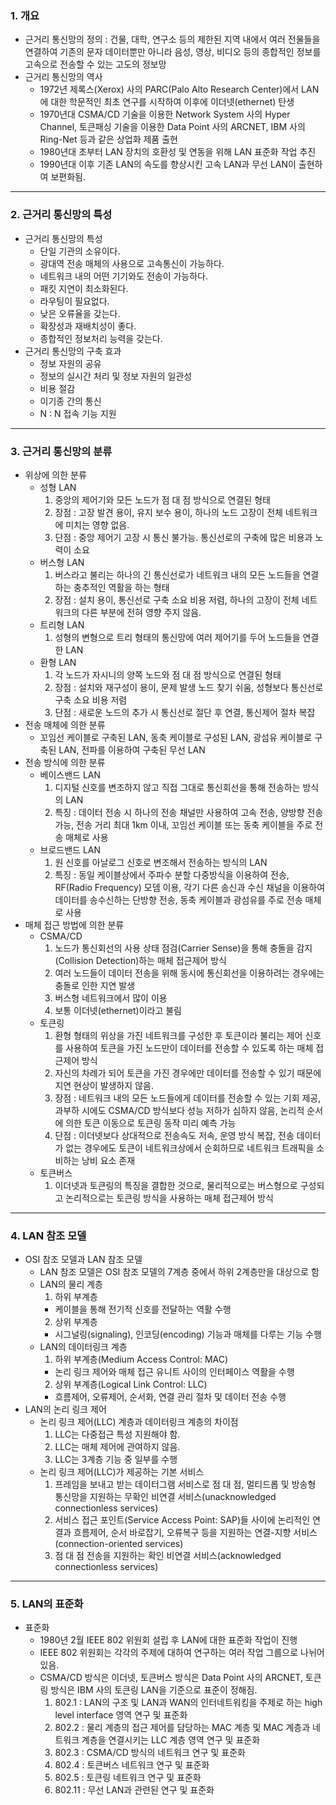 ### 1. 개요

- 근거리 통신망의 정의 : 건물, 대학, 연구소 등의 제한된 지역 내에서 여러 전물들을 연결하여 기존의 문자 데이터뿐만 아니라 음성, 영상, 비디오 등의 종합적인 정보를 고속으로 전송할 수 있는 고도의 정보망
- 근거리 통신망의 역사
  - 1972년 제록스(Xerox) 사의 PARC(Palo Alto Research Center)에서 LAN에 대한 학문적인 최초 연구를 시작하여 이후에 이더넷(ethernet) 탄생
  - 1970년대 CSMA/CD 기술을 이용한 Network System 사의 Hyper Channel, 토큰패싱 기술을 이용한 Data Point 사의 ARCNET, IBM 사의 Ring\-Net 등과 같은 상업화 제품 출현
  - 1980년대 초부터 LAN 장치의 호환성 및 연동을 위해 LAN 표준화 작업 추진
  - 1990년대 이후 기존 LAN의 속도를 향상시킨 고속 LAN과 무선 LAN이 출현하여 보편화됨.

---

### 2. 근거리 통신망의 특성

- 근거리 통신망의 특성
  - 단일 기관의 소유이다.
  - 광대역 전송 매체의 사용으로 고속통신이 가능하다.
  - 네트워크 내의 어떤 기기와도 전송이 가능하다.
  - 패킷 지연이 최소화된다.
  - 라우팅이 필요없다.
  - 낮은 오류율을 갖는다.
  - 확장성과 재배치성이 좋다.
  - 종합적인 정보처리 능력을 갖는다.
- 근거리 통신망의 구축 효과
  - 정보 자원의 공유
  - 정보의 실시간 처리 및 정보 자원의 일관성
  - 비용 절감
  - 이기종 간의 통신
  - N : N 접속 기능 지원

---

### 3. 근거리 통신망의 분류

- 위상에 의한 분류
  - 성형 LAN
    1. 중앙의 제어기와 모든 노드가 점 대 점 방식으로 연결된 형태
    2. 장점 : 고장 발견 용이, 유지 보수 용이, 하나의 노드 고장이 전체 네트워크에 미치는 영향 없음.
    3. 단점 : 중앙 제어기 고장 시 통신 불가능. 통신선로의 구축에 많은 비용과 노력이 소요
  - 버스형 LAN
    1. 버스라고 불리는 하나의 긴 통신선로가 네트워크 내의 모든 노드들을 연결하는 충추적인 역활을 하는 형태
    2. 장점 : 설치 용이, 통신선로 구축 소요 비용 저렴, 하나의 고장이 전체 네트워크의 다른 부분에 전혀 영향 주지 않음.
  - 트리형 LAN
    1. 성형의 변형으로 트리 형태의 통신망에 여러 제어기를 두어 노드들을 연결한 LAN
  - 환형 LAN
    1. 각 노드가 자시니의 양쪽 노드와 점 대 점 방식으로 연결된 형태
    2. 장점 : 설치와 재구성이 용이, 문제 발생 노드 찾기 쉬움, 성형보다 통신선로 구축 소요 비용 저렴
    3. 단점 : 새로운 노드의 추가 시 통신선로 절단 후 연결, 통신제어 절차 복잡
- 전송 매체에 의한 분류
  - 꼬임선 케이블로 구축된 LAN, 동축 케이블로 구성된 LAN, 광섬유 케이블로 구축된 LAN, 전파를 이용하여 구축된 무선 LAN
- 전송 방식에 의한 분류
  - 베이스밴드 LAN
    1. 디지털 신호를 변조하지 않고 직접 그대로 통신회선을 통해 전송하는 방식의 LAN
    2. 특징 : 데이터 전송 시 하나의 전송 채널만 사용하여 고속 전송, 양방향 전송 가능, 전송 거리 최대 1km 이내, 꼬임선 케이블 또는 동축 케이블을 주로 전송 매체로 사용
  - 브로드밴드 LAN
    1. 원 신호를 아날로그 신호로 변조해서 전송하는 방식의 LAN
    2. 특징 : 동일 케이블상에서 주파수 분할 다중방식을 이용하여 전송, RF(Radio Frequency) 모뎀 이용, 각기 다른 송신과 수신 채널을 이용하여 데이터를 송수신하는 단방향 전송, 동축 케이블과 광섬유를 주로 전송 매체로 사용
- 매체 접근 방법에 의한 분류
  - CSMA/CD
    1. 노드가 통신회선의 사용 상태 점검(Carrier Sense)을 통해 충돌을 감지(Collision Detection)하는 매체 접근제어 방식
    2. 여러 노드들이 데이터 전송을 위해 동시에 통신회선을 이용하려는 경우에는 충돌로 인한 지연 발생
    3. 버스형 네트워크에서 많이 이용
    4. 보통 이더넷(ethernet)이라고 불림
  - 토큰링
    1. 환형 형태의 위상을 가진 네트워크를 구성한 후 토큰이라 불리는 제어 신호를 사용하여 토큰을 가진 노드만이 데이터를 전송할 수 있도록 하는 매체 접근제어 방식
    2. 자신의 차례가 되어 토큰을 가진 경우에만 데이터를 전송할 수 있기 때문에 지연 현상이 발생하지 않음.
    3. 장점 : 네트워크 내의 모든 노드들에게 데이터를 전송할 수 있는 기회 제공, 과부하 시에도 CSMA/CD 방식보다 성능 저하가 심하지 않음, 논리적 순서에 의한 토큰 이동으로 토큰링 동작 미리 예측 가능
    4. 단점 : 이더넷보다 상대적으로 전송속도 저속, 운영 방식 복잡, 전송 데이터가 없는 경우에도 토큰이 네트워크상에서 순회하므로 네트워크 트래픽을 소비하는 낭비 요소 존재
  - 토큰버스
    1. 이더넷과 토큰링의 특징을 결합한 것으로, 물리적으로는 버스형으로 구성되고 논리적으로는 토큰링 방식을 사용하는 매체 접근제어 방식

---

### 4. LAN 참조 모델

- OSI 참조 모델과 LAN 참조 모델
  - LAN 참조 모델은 OSI 참조 모델의 7계층 중에서 하위 2계층만을 대상으로 함
  - LAN의 물리 계층
    1. 하위 부계층
    - 케이블을 통해 전기적 신호를 전달하는 역활 수행
    2. 상위 부계층
    - 시그널링(signaling), 인코딩(encoding) 기능과 매체를 다루는 기능 수행
  - LAN의 데이터링크 계층
    1. 하위 부계층(Medium Access Control: MAC)
    - 논리 링크 제어와 매체 접근 유니트 사이의 인터페이스 역활을 수행
    2. 상위 부계층(Logical Link Control: LLC)
    - 흐름제어, 오류제어, 순서화, 연결 관리 절차 및 데이터 전송 수행
- LAN의 논리 링크 제어
  - 논리 링크 제어(LLC) 계층과 데이터링크 계층의 차이점
    1. LLC는 다중접근 특성 지원해야 함.
    2. LLC는 매체 제어에 관여하지 않음.
    3. LLC는 3계층 기능 중 일부를 수행
  - 논리 링크 제어(LLC)가 제공하는 기본 서비스
    1. 프레임을 보내고 받는 데이터그램 서비스로 점 대 점, 멀티드롭 및 방송형 통신망을 지원하는 무확인 비연결 서비스(unacknowledged connectionless services)
    2. 서비스 접근 포인트(Service Access Point: SAP)들 사이에 논리적인 연결과 흐름제어, 순서 바로잡기, 오류복구 등을 지원하는 연결\-지향 서비스(connection\-oriented services)
    3. 점 대 점 전송을 지원하는 확인 비연결 서비스(acknowledged connectionless services)

---

### 5. LAN의 표준화

- 표준화
  - 1980년 2월 IEEE 802 위원회 설립 후 LAN에 대한 표준화 작업이 진행
  - IEEE 802 위원회는 각각의 주제에 대하여 연구하는 여러 작업 그룹으로 나뉘어 있음.
  - CSMA/CD 방식은 이더넷, 토큰버스 방식은 Data Point 사의 ARCNET, 토큰링 방식은 IBM 사의 토큰링 LAN을 기준으로 표준이 정해짐.
    1. 802.1 : LAN의 구조 및 LAN과 WAN의 인터네트워킹을 주제로 하는 high level interface 영역 연구 및 표준화
    2. 802.2 : 물리 계층의 접근 제어를 담당하는 MAC 계층 및 MAC 계층과 네트워크 계층을 연결시키는 LLC 계층 영역 연구 및 표준화
    3. 802.3 : CSMA/CD 방식의 네트워크 연구 및 표준화
    4. 802.4 : 토큰버스 네트워크 연구 및 표준화
    5. 802.5 : 토큰링 네트워크 연구 및 표준화
    6. 802.11 : 무선 LAN과 관련된 연구 및 표준화

